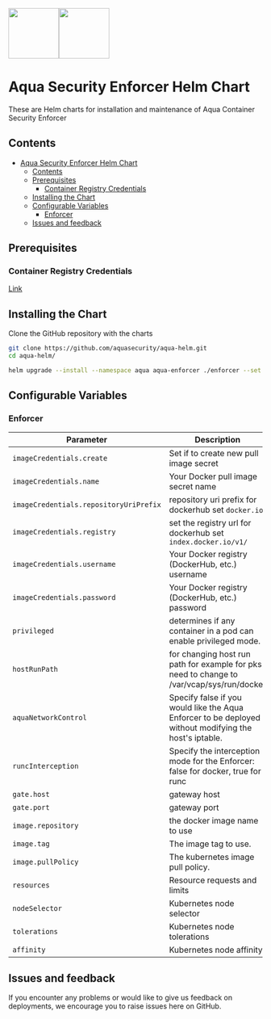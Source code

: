 <img src="https://avatars3.githubusercontent.com/u/12783832?s=200&v=4" height="100" width="100" /><img src="https://avatars3.githubusercontent.com/u/15859888?s=200&v=4" width="100" height="100"/>

# Aqua Security Enforcer Helm Chart

These are Helm charts for installation and maintenance of Aqua Container Security Enforcer

## Contents

- [Aqua Security Enforcer Helm Chart](#aqua-security-enforcer-helm-chart)
  - [Contents](#contents)
  - [Prerequisites](#prerequisites)
    - [Container Registry Credentials](#container-registry-credentials)
  - [Installing the Chart](#installing-the-chart)
  - [Configurable Variables](#configurable-variables)
    - [Enforcer](#enforcer)
  - [Issues and feedback](#issues-and-feedback)

## Prerequisites

### Container Registry Credentials

[Link](../docs/imagepullsecret.md)

## Installing the Chart

Clone the GitHub repository with the charts

```bash
git clone https://github.com/aquasecurity/aqua-helm.git
cd aqua-helm/
```

```bash
helm upgrade --install --namespace aqua aqua-enforcer ./enforcer --set imageCredentials.username=<>,imageCredentials.password=<>,enforcerToken=<aquasec-token>
```

## Configurable Variables

### Enforcer

Parameter | Description | Default
--------- | ----------- | -------
`imageCredentials.create` | Set if to create new pull image secret | `false`
`imageCredentials.name` | Your Docker pull image secret name | `aqua-registry-secret`
`imageCredentials.repositoryUriPrefix` | repository uri prefix for dockerhub set `docker.io` | `registry.aquasec.com`
`imageCredentials.registry` | set the registry url for dockerhub set `index.docker.io/v1/` | `registry.aquasec.com`
`imageCredentials.username` | Your Docker registry (DockerHub, etc.) username | `aqua-registry-secret`
`imageCredentials.password` | Your Docker registry (DockerHub, etc.) password | `unset`
`privileged` | determines if any container in a pod can enable privileged mode. | `true`
`hostRunPath` |	for changing host run path for example for pks need to change to /var/vcap/sys/run/docker	| `unset`
`aquaNetworkControl` |	Specify false if you would like the Aqua Enforcer to be deployed without modifying the host's iptable. | `-`
`runcInterception` | Specify the interception mode for the Enforcer: false for docker, true for runc | `-`
`gate.host` | gateway host | `aqua-gateway-svc`
`gate.port` | gateway port | `8443`
`image.repository` | the docker image name to use | `enforcer`
`image.tag` | The image tag to use. | `5.0`
`image.pullPolicy` | The kubernetes image pull policy. | `IfNotPresent`
`resources` |	Resource requests and limits | `{}`
`nodeSelector` |	Kubernetes node selector	| `{}`
`tolerations` |	Kubernetes node tolerations	| `[]`
`affinity` |	Kubernetes node affinity | `{}`

## Issues and feedback

If you encounter any problems or would like to give us feedback on deployments, we encourage you to raise issues here on GitHub.

